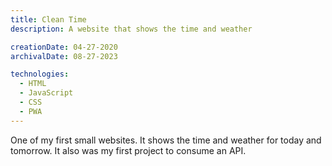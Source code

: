```yaml
---
title: Clean Time
description: A website that shows the time and weather

creationDate: 04-27-2020
archivalDate: 08-27-2023

technologies:
  - HTML
  - JavaScript
  - CSS
  - PWA
---
```


One of my first small websites. It shows the time and weather for today and tomorrow.
It also was my first project to consume an API.
